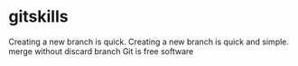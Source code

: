 # gitskills
Creating a new branch is quick.
Creating a new branch is quick and simple.
merge without discard branch
Git is free software